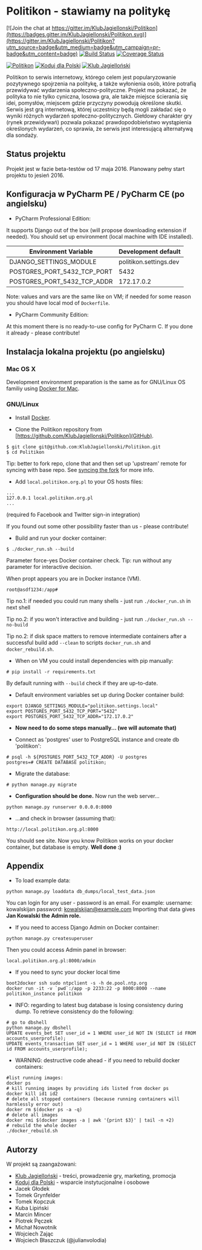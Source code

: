 # Politikon - stawiamy na politykę

[![Join the chat at https://gitter.im/KlubJagiellonski/Politikon](https://badges.gitter.im/KlubJagiellonski/Politikon.svg)](https://gitter.im/KlubJagiellonski/Politikon?utm_source=badge&utm_medium=badge&utm_campaign=pr-badge&utm_content=badge)
[![Build Status](https://travis-ci.org/KlubJagiellonski/Politikon.svg?branch=master)](https://travis-ci.org/KlubJagiellonski/Politikon)
[![Coverage Status](https://coveralls.io/repos/github/KlubJagiellonski/Politikon/badge.svg?branch=master)](https://coveralls.io/github/KlubJagiellonski/Politikon?branch=master)

[<img alt="Politikon" src="https://politik.s3.amazonaws.com/img/00logo-politikon.png">](https://www.politikon.org.pl)
[<img alt="Koduj dla Polski" src="http://kodujdlapolski.pl/wp-content/themes/kdp/images/logo.png">](http://kodujdlapolski.pl/)
[<img alt="Klub Jagielloński" src="http://kj.org.pl/wp-content/themes/klub-jagiellonski/assets/css/../img/klub-jagiellonski.png">](http://kj.org.pl/)

Politikon to serwis internetowy, którego celem jest popularyzowanie pozytywnego spojrzenia na politykę, a także wyłonienia osób, które potrafią przewidywać wydarzenia społeczno-polityczne. Projekt ma pokazać, że polityka to nie tylko cyniczna, losowa gra, ale także miejsce ścierania się idei, pomysłów, miejscem gdzie przyczyny powodują określone skutki. Serwis jest grą internetową, której uczestnicy będą mogli zakładać się o wyniki różnych wydarzeń społeczno-politycznych. Giełdowy charakter gry (rynek przewidywań) pozwala pokazać prawdopodobieństwo wystąpienia określonych wydarzeń, co sprawia, że serwis jest interesującą alternatywą dla sondaży.

## Status projektu

Projekt jest w fazie beta-testów od 17 maja 2016. Planowany pełny start projektu to jesień 2016.

## Konfiguracja w PyCharm PE / PyCharm CE (po angielsku)

* PyCharm Professional Edition:

It supports Django out of the box (will propose downloading extension if needed).
You should set up environment (local machine with IDE installed).

Environment Variable | Development default
--- | ---
DJANGO_SETTINGS_MODULE | politikon.settings.dev
POSTGRES_PORT_5432_TCP_PORT | 5432
POSTGRES_PORT_5432_TCP_ADDR | 172.17.0.2

Note: values and vars are the same like on VM; if needed for some reason
you should have local mod of `Dockerfile`.


* PyCharm Community Edition:

At this moment there is no ready-to-use config for PyCharm C. If you done it already - please contribute!

## Instalacja lokalna projektu (po angielsku)

### Mac OS X

Development environment preparation is the same as for GNU/Linux OS familiy
using [Docker for Mac](https://docs.docker.com/engine/installation/mac/).

### GNU/Linux

* Install [Docker](https://docs.docker.com/).

* Clone the Politikon repository from [https://github.com/KlubJagiellonski/Politikon](GitHub).
```
$ git clone git@github.com:KlubJagiellonski/Politikon.git
$ cd Politikon
```

Tip: better to fork repo, clone that and then set up 'upstream' remote for syncing with base repo.
See [syncing the fork](https://help.github.com/articles/syncing-a-fork/) for more info.

* Add `local.politikon.org.pl` to your OS hosts files:
```
...
127.0.0.1 local.politikon.org.pl
...
```
(required fo Facebook and Twitter sign-in integration)

If you found out some other possibility faster than us - please contribute!

* Build and run your docker container:
```
$ ./docker_run.sh --build
```

Parameter force-yes Docker container check.
Tip: run without any parameter for interactive decision. 

When propt appears you are in Docker instance (VM).
```
root@asdf1234:/app#
```

Tip no.1: if needed you could run many shells - just run `./docker_run.sh` in next shell

Tip no.2: if you won't interactive and building - just run `./docker_run.sh --no-build`

Tip no.2: if disk space matters to remove intermediate containers after a successful build add `--clean`
to scripts `docker_run.sh` and `docker_rebuild.sh`.

* When on VM you could install dependencies with pip manually:
```
# pip install -r requirements.txt
```

By default running with `--build` check if they are up-to-date.

* Default environment variables set up during Docker container build:
```
export DJANGO_SETTINGS_MODULE="politikon.settings.local"
export POSTGRES_PORT_5432_TCP_PORT="5432"
export POSTGRES_PORT_5432_TCP_ADDR="172.17.0.2"
```

* **Now need to do some steps manually... (we will automate that)**

* Connect as 'postgres' user to PostgreSQL instance and create db 'politikon':
```
# psql -h ${POSTGRES_PORT_5432_TCP_ADDR} -U postgres
postgres=# CREATE DATABASE politikon;
```

* Migrate the database:
```
# python manage.py migrate
```

* **Configuration should be done.** Now run the web server...
```
python manage.py runserver 0.0.0.0:8000
```

* ...and check in browser (assuming that):
```
http://local.politikon.org.pl:8000
```

You should see site.
Now you know Politikon works on your docker container, but database is empty.
**Well done :)**

## Appendix

* To load example data:
```
python manage.py loaddata db_dumps/local_test_data.json
```

You can login for any user - password is an email.
For example:
 username: kowalskijan
 password: kowalskijan@example.com
Importing that data gives **Jan Kowalski the Admin role.**

* If you need to access Django Admin on Docker container:
```
python manage.py createsuperuser
```

Then you could access Admin panel in browser:
```
local.politikon.org.pl:8000/admin
```

* If you need to sync your docker local time
```
boot2docker ssh sudo ntpclient -s -h de.pool.ntp.org
docker run -it -v `pwd`:/app -p 2233:22 -p 8000:8000 --name politikon_instance politikon
```

* INFO: regarding to latest bug database is losing consistency during dump. To retrieve consistency do the following:
```
# go to dbshell
python manage.py dbshell
UPDATE events_bet SET user_id = 1 WHERE user_id NOT IN (SELECT id FROM accounts_userprofile);
UPDATE events_transaction SET user_id = 1 WHERE user_id NOT IN (SELECT id FROM accounts_userprofile);
```

* WARNING: destructive code ahead - if you need to rebuild docker containers:
```
#list running images:
docker ps
# kill running images by providing ids listed from docker ps
docker kill id1 id2
# delete all stopped containers (because running containers will harmlessly error out)
docker rm $(docker ps -a -q)
# delete all images
docker rmi $(docker images -a | awk '{print $3}' | tail -n +2)
# rebuild the whole docker
./docker_rebuild.sh
```

## Autorzy

W projekt są zaangażowani:
* [Klub Jagielloński](http://www.kj.org.pl) - treści, prowadzenie gry, marketing, promocja
* [Koduj dla Polski](http://www.kodujdlapolski.pl) - wsparcie instytucjonalne i osobowe
* Jacek Głodek
* Tomek Grynfelder
* Tomek Kopczuk
* Kuba Lipiński
* Marcin Mincer
* Piotrek Pęczek
* Michał Nowotnik
* Wojciech Zając
* Wojciech Błaszczuk (@julianvolodia)
